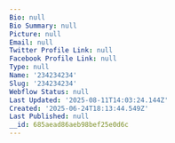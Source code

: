 ```yaml
---
Bio: null
Bio Summary: null
Picture: null
Email: null
Twitter Profile Link: null
Facebook Profile Link: null
Type: null
Name: '234234234'
Slug: '234234234'
Webflow Status: null
Last Updated: '2025-08-11T14:03:24.144Z'
Created: '2025-06-24T18:13:44.549Z'
Last Published: null
__id: 685aead86aeb98bef25e0d6c
---
```


